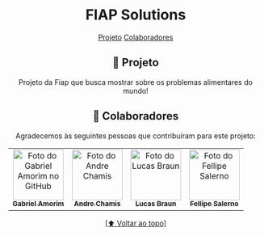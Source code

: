 <h1 align="center">FIAP Solutions</h1>
<div align="center"> 
<p align="center">
 <a href="#-projeto">Projeto</a>
 <a href="#-colaboradores">Colaboradores</a>
</p>

## 🚀 Projeto

Projeto da Fiap que busca mostrar sobre os problemas alimentares do mundo!


## 🤝 Colaboradores

Agradecemos às seguintes pessoas que contribuíram para este projeto:

<table>
  <tr>
    <td align="center">
      <a href="#">
        <img src="https://avatars.githubusercontent.com/u/32557606?v=4" width="100px;" alt="Foto do Gabriel Amorim no GitHub"/><br>
        <sub>
          <b>Gabriel Amorim</b>
        </sub>
      </a>
    </td>
    <td align="center">
      <a href="#">
        <img src="https://avatars.githubusercontent.com/u/92460628?v=4" width="100px;" alt="Foto do Andre Chamis"/><br>
        <sub>
          <b>Andre Chamis</b>
        </sub>
      </a>
    </td>
	    <td align="center">
      <a href="#">
        <img src="https://avatars.githubusercontent.com/u/70229002?v=4" width="100px;" alt="Foto do Lucas Braun"/><br>
        <sub>
          <b>Lucas Braun</b>
        </sub>
      </a>
    </td>
	    <td align="center">
      <a href="#">
        <img src="https://avatars.githubusercontent.com/u/126101753?v=4" width="100px;" alt="Foto do Fellipe Salerno"/><br>
        <sub>
          <b>Fellipe Salerno</b>
        </sub>
      </a>
    </td>
  </tr>
</table>
<a href="#ecommerce">
[⬆ Voltar ao topo]<br>
</a>
</div>
